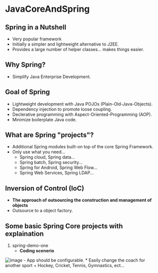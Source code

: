 # JavaCoreAndSpring
## Spring in a Nutshell
- Very popular framework
- Initially a simpler and lightweight alternative to J2EE.
- Provides a large number of helper classes... makes things easier.

## Why Spring?
- Simplify Java Enterprise Development.
## Goal of Spring
- Lightweight development with Java POJOs (Plain-Old-Java-Objects).
- Dependency injection to promote loose coupling.
- Declerative programming with Aspect-Oriented-Programming (AOP).
- Minimize boilerplate Java code.
## What are Spring "projects"?
  - Additional Spring modules built-on top of the core Spring Framework.
  - Only use what you need...
    * Spring cloud, Spring data...
    * Spring batch, Spring security...
    * Spring for Android, Spring Web Flow...
    * Spring Web Services, Spring LDAP...
## Inversion of Control (IoC)
- **The approach of outsourcing the construction and management of objects**
- Outsource to a object factory.
## Some basic Spring Core projects with explaination
1. spring-demo-one
	- **Coding scenerio**

![image](https://user-images.githubusercontent.com/16172615/89800375-e7283b80-db58-11ea-8579-dcd4a0e5bdbf.png)
	- App should be configurable.
	  * Easily change the coach for another sport
		    + Hockey, Cricket, Tennis, Gymnastics, ect...

<!--stackedit_data:
eyJoaXN0b3J5IjpbLTIxMjg5NDAzNzIsMTc0MjkzMDc0Myw4OT
k2MjQ3MzEsLTM5OTYzNDI0Nl19
-->